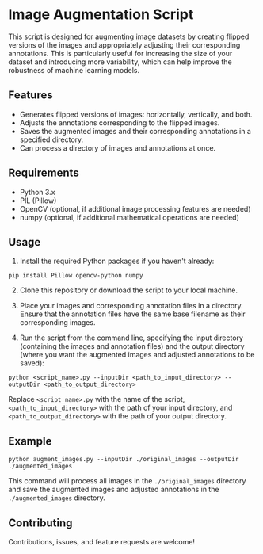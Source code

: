 # Image Augmentation Script

This script is designed for augmenting image datasets by creating flipped versions of the images and appropriately adjusting their corresponding annotations. This is particularly useful for increasing the size of your dataset and introducing more variability, which can help improve the robustness of machine learning models.

## Features

- Generates flipped versions of images: horizontally, vertically, and both.
- Adjusts the annotations corresponding to the flipped images.
- Saves the augmented images and their corresponding annotations in a specified directory.
- Can process a directory of images and annotations at once.

## Requirements

- Python 3.x
- PIL (Pillow)
- OpenCV (optional, if additional image processing features are needed)
- numpy (optional, if additional mathematical operations are needed)

## Usage

1. Install the required Python packages if you haven't already:

```
pip install Pillow opencv-python numpy
```


2. Clone this repository or download the script to your local machine.

3. Place your images and corresponding annotation files in a directory. Ensure that the annotation files have the same base filename as their corresponding images.

4. Run the script from the command line, specifying the input directory (containing the images and annotation files) and the output directory (where you want the augmented images and adjusted annotations to be saved):

```
python <script_name>.py --inputDir <path_to_input_directory> --outputDir <path_to_output_directory>
```


Replace `<script_name>.py` with the name of the script, `<path_to_input_directory>` with the path of your input directory, and `<path_to_output_directory>` with the path of your output directory.

## Example

```
python augment_images.py --inputDir ./original_images --outputDir ./augmented_images
```


This command will process all images in the `./original_images` directory and save the augmented images and adjusted annotations in the `./augmented_images` directory.

## Contributing

Contributions, issues, and feature requests are welcome!
